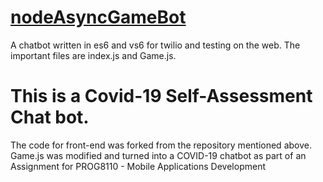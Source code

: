 # <a href="https://github.com/rhildred/nodeAsyncGameBot" target="_blank">nodeAsyncGameBot</a>

A chatbot written in es6 and vs6 for twilio and testing on the web. The important files are index.js and Game.js.

# This is a Covid-19 Self-Assessment Chat bot. 

The code for front-end was forked from the repository mentioned above. Game.js was modified and turned into a COVID-19 chatbot as part of an Assignment for PROG8110 - Mobile Applications Development


